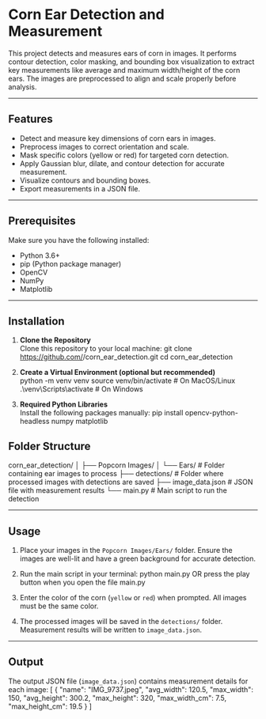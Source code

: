 # Corn Ear Detection and Measurement

This project detects and measures ears of corn in images. It performs contour detection, color masking, and bounding box visualization to extract key measurements like average and maximum width/height of the corn ears. The images are preprocessed to align and scale properly before analysis.

---

## Features
- Detect and measure key dimensions of corn ears in images.
- Preprocess images to correct orientation and scale.
- Mask specific colors (yellow or red) for targeted corn detection.
- Apply Gaussian blur, dilate, and contour detection for accurate measurement.
- Visualize contours and bounding boxes.
- Export measurements in a JSON file.

---

## Prerequisites
Make sure you have the following installed:
- Python 3.6+
- pip (Python package manager)
- OpenCV
- NumPy
- Matplotlib

---

## Installation

1. **Clone the Repository**  
   Clone this repository to your local machine: git clone https://github.com/<barmanax>/corn_ear_detection.git cd corn_ear_detection

2. **Create a Virtual Environment (optional but recommended)**  
python -m venv venv source venv/bin/activate # On MacOS/Linux .\venv\Scripts\activate # On Windows

3. **Required Python Libraries**  
Install the following packages manually:
pip install opencv-python-headless numpy matplotlib

## Folder Structure
corn_ear_detection/
│
├── Popcorn Images/
│   └── Ears/                  # Folder containing ear images to process
├── detections/                # Folder where processed images with detections are saved
├── image_data.json            # JSON file with measurement results
└── main.py                    # Main script to run the detection


---

## Usage

1. Place your images in the `Popcorn Images/Ears/` folder. Ensure the images are well-lit and have a green background for accurate detection.

2. Run the main script in your terminal: python main.py OR press the play button when you open the file main.py


3. Enter the color of the corn (`yellow` or `red`) when prompted. All images must be the same color.

4. The processed images will be saved in the `detections/` folder. Measurement results will be written to `image_data.json`.

---

## Output
The output JSON file (`image_data.json`) contains measurement details for each image:
[
    {
        "name": "IMG_9737.jpeg",
        "avg_width": 120.5,
        "max_width": 150,
        "avg_height": 300.2,
        "max_height": 320,
        "max_width_cm": 7.5,
        "max_height_cm": 19.5
    }
]
